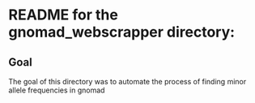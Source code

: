 # README for the gnomad_webscrapper directory:

## Goal

The goal of this directory was to automate the process of finding minor allele frequencies in gnomad
